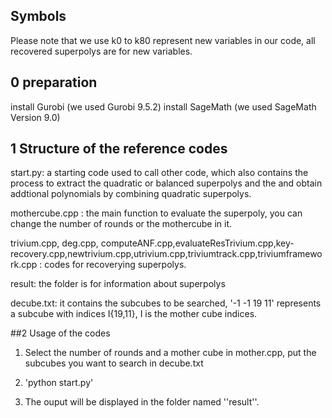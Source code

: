 ## Symbols
Please note that we use k0 to k80 represent new variables in our code,  all recovered superpolys are for new variables.

## 0 preparation
install Gurobi   (we used Gurobi 9.5.2)
install SageMath (we used SageMath Version 9.0)

## 1 Structure of the reference codes
start.py: a starting code used to call other code, which also contains the process to extract the quadratic or balanced superpolys and the and obtain addtional polynomials by combining quadratic superpolys.

mothercube.cpp : the main function to evaluate the superpoly, you can change the number of rounds or the mothercube in it.

trivium.cpp, deg.cpp, computeANF.cpp,evaluateResTrivium.cpp,key-recovery.cpp,newtrivium.cpp,utrivium.cpp,triviumtrack.cpp,triviumframework.cpp : codes for recoverying superpolys.

result: the folder is for information about superpolys

decube.txt: it contains the subcubes to be searched,  '-1 -1 19 11'  represents a subcube  with indices I\{19,11}, I is the mother cube indices.


##2 Usage of the codes 

1. Select the number of rounds and a mother cube in mother.cpp, put the subcubes you want to search in decube.txt  

2. 'python start.py' 

3. The ouput will be displayed in the folder named ''result''.

